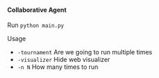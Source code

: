 #### Collaborative Agent

Run `python main.py`

Usage
* `-tournament` Are we going to run multiple times
* `-visualizer` Hide web visualizer
* `-n N` How many times to run
